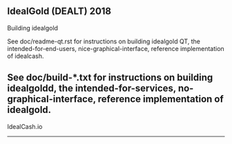 IdealGold (DEALT) 2018
----------------------------------------------------------
Building idealgold

See doc/readme-qt.rst for instructions on building idealgold QT,
the intended-for-end-users, nice-graphical-interface, reference
implementation of idealcash.

See doc/build-*.txt for instructions on building idealgoldd,
the intended-for-services, no-graphical-interface, reference
implementation of idealgold.
----------------------------------------------------------

IdealCash.io

----------------------------------------------------------

